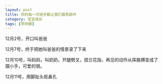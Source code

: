 ```yaml
---
layout: post
title: 你的每一次进步都让我们喜笑颜开
category: 宝宝成长
tags: [李欣娜]
---
```

12月2号，开口叫爸爸

12月7号，终于把她叫爸爸的情景录了下来

12月10号，叫妈妈，叫奶奶，开腿劈叉，捏兰花指，再见的动作从挥胳膊变成了摆小手，可爱的很。

12月11号，用脚趾头抠鼻孔
